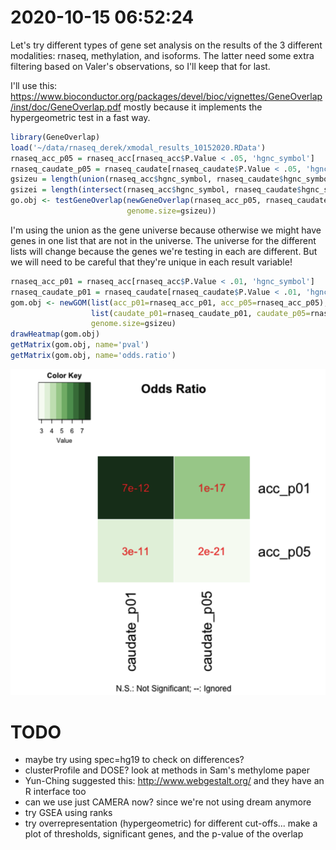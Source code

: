 # 2020-10-15 06:52:24

Let's try different types of gene set analysis on the results of the 3 different
modalities: rnaseq, methylation, and isoforms. The latter need some extra
filtering based on Valer's observations, so I'll keep that for last.

I'll use this:
https://www.bioconductor.org/packages/devel/bioc/vignettes/GeneOverlap/inst/doc/GeneOverlap.pdf
mostly because it implements the hypergeometric test in a fast way.

```r
library(GeneOverlap)
load('~/data/rnaseq_derek/xmodal_results_10152020.RData')
rnaseq_acc_p05 = rnaseq_acc[rnaseq_acc$P.Value < .05, 'hgnc_symbol']
rnaseq_caudate_p05 = rnaseq_caudate[rnaseq_caudate$P.Value < .05, 'hgnc_symbol']
gsizeu = length(union(rnaseq_acc$hgnc_symbol, rnaseq_caudate$hgnc_symbol))
gsizei = length(intersect(rnaseq_acc$hgnc_symbol, rnaseq_caudate$hgnc_symbol))
go.obj <- testGeneOverlap(newGeneOverlap(rnaseq_acc_p05, rnaseq_caudate_p05,
                          genome.size=gsizeu))
```

I'm using the union as the gene universe because otherwise we might have genes
in one list that are not in the universe. The universe for the different lists
will change because the genes we're testing in each are different. But we will
need to be careful that they're unique in each result variable!

```r
rnaseq_acc_p01 = rnaseq_acc[rnaseq_acc$P.Value < .01, 'hgnc_symbol']
rnaseq_caudate_p01 = rnaseq_caudate[rnaseq_caudate$P.Value < .01, 'hgnc_symbol']
gom.obj <- newGOM(list(acc_p01=rnaseq_acc_p01, acc_p05=rnaseq_acc_p05),
                  list(caudate_p01=rnaseq_caudate_p01, caudate_p05=rnaseq_caudate_p05),
                  genome.size=gsizeu)
drawHeatmap(gom.obj)
getMatrix(gom.obj, name='pval')
getMatrix(gom.obj, name='odds.ratio')
```

![](images/2020-10-15-07-31-13.png)

# TODO
 * maybe try using spec=hg19 to check on differences?
 * clusterProfile and DOSE? look at methods in Sam's methylome paper
 * Yun-Ching suggested this: http://www.webgestalt.org/ and they have an R
   interface too
 * can we use just CAMERA now? since we're not using dream anymore
 * try GSEA using ranks
 * try overrepresentation (hypergeometric) for different cut-offs... make a plot of
   thresholds, significant genes, and the p-value of the overlap